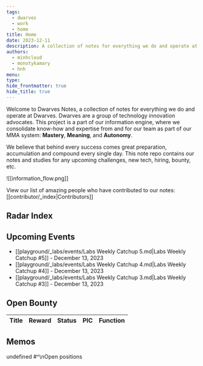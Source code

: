 ```yaml
---
tags:
  - dwarves
  - work
  - home
title: Home
date: 2023-12-11
description: A collection of notes for everything we do and operate at Dwarves. This is where we keep our internal notes.
authors:
  - minhcloud
  - monotykamary
  - hnh
menu: 
type: 
hide_frontmatter: true
hide_title: true
---
```

Welcome to Dwarves Notes, a collection of notes for everything we do and operate at Dwarves. Dwarves are a group of technology innovation advocates. This project is a part of our information engine, where we consolidate know-how and expertise from and for our team as part of our MMA system: **Mastery**, **Meaning**, and **Autonomy**.

We believe that behind every success comes great preparation, accumulation and compound every single day. This note repo contains our notes and studies for any upcoming challenges, new tech, hiring, bounty, etc.

![[information_flow.png]]

View our list of amazing people who have contributed to our notes: [[contributor/_index|Contributors]]

## Radar Index
<!-- col-2 #1 -->

<!-- /col-2 #1 -->

## Upcoming Events
- [[playground/_labs/events/Labs Weekly Catchup 5.md|Labs Weekly Catchup #5]] - December 13, 2023
- [[playground/_labs/events/Labs Weekly Catchup 4.md|Labs Weekly Catchup #4]] - December 13, 2023
- [[playground/_labs/events/Labs Weekly Catchup 3.md|Labs Weekly Catchup #3]] - December 13, 2023


## Open Bounty
| Title | Reward | Status | PIC | Function |
| ----- | ------ | ------ | --- | -------- |


## Memos
undefined
#^\nOpen positions
